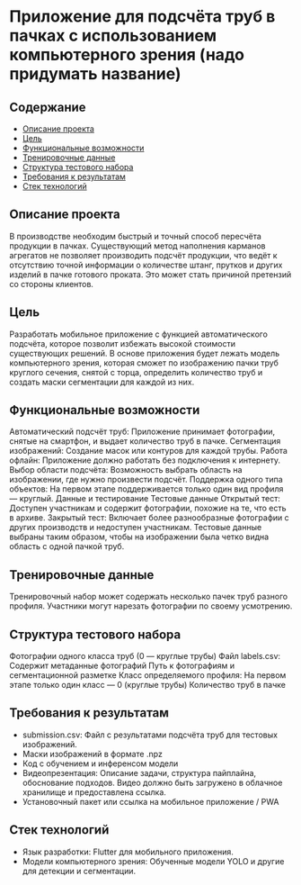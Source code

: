 # Приложение для подсчёта труб в пачках с использованием компьютерного зрения (надо придумать название)

## Содержание
- [Описание проекта](#описание-проекта)
- [Цель](#цель)
- [Функциональные возможности](#функциональные-возможности)
- [Тренировочные данные](#тренировочные-данные)
- [Структура тестового набора](#структура-тестового-набора)
- [Требования к результатам](#требования-к-результатам)
- [Стек технологий](#стек-технологий)

## Описание проекта
В производстве необходим быстрый и точный способ пересчёта продукции в пачках. Существующий метод наполнения карманов агрегатов не позволяет производить подсчёт продукции, что ведёт к отсутствию точной информации о количестве штанг, прутков и других изделий в пачке готового проката. Это может стать причиной претензий со стороны клиентов.

## Цель
Разработать мобильное приложение с функцией автоматического подсчёта, которое позволит избежать высокой стоимости существующих решений. В основе приложения будет лежать модель компьютерного зрения, которая сможет по изображению пачки труб круглого сечения, снятой с торца, определить количество труб и создать маски сегментации для каждой из них.

## Функциональные возможности
Автоматический подсчёт труб: Приложение принимает фотографии, снятые на смартфон, и выдает количество труб в пачке.
Сегментация изображений: Создание масок или контуров для каждой трубы.
Работа офлайн: Приложение должно работать без подключения к интернету.
Выбор области подсчёта: Возможность выбрать область на изображении, где нужно произвести подсчёт.
Поддержка одного типа объектов: На первом этапе поддерживается только один вид профиля — круглый.
Данные и тестирование
Тестовые данные
Открытый тест: Доступен участникам и содержит фотографии, похожие на те, что есть в архиве.
Закрытый тест: Включает более разнообразные фотографии с других производств и недоступен участникам.
Тестовые данные выбраны таким образом, чтобы на изображении была четко видна область с одной пачкой труб.

## Тренировочные данные
Тренировочный набор может содержать несколько пачек труб разного профиля. Участники могут нарезать фотографии по своему усмотрению.

## Структура тестового набора
Фотографии одного класса труб (0 — круглые трубы)
Файл labels.csv: Содержит метаданные фотографий
Путь к фотографиям и сегментационной разметке
Класс определяемого профиля: На первом этапе только один класс — 0 (круглые трубы)
Количество труб в пачке

## Требования к результатам
- submission.csv: Файл с результатами подсчёта труб для тестовых изображений.
- Маски изображений в формате .npz
- Код с обучением и инференсом модели
- Видеопрезентация: Описание задачи, структура пайплайна, обоснование подходов. Видео должно быть загружено в облачное хранилище и предоставлена ссылка.
- Установочный пакет или ссылка на мобильное приложение / PWA

## Стек технологий
- Язык разработки: Flutter для мобильного приложения.
- Модели компьютерного зрения: Обученные модели YOLO и другие для детекции и сегментации.


